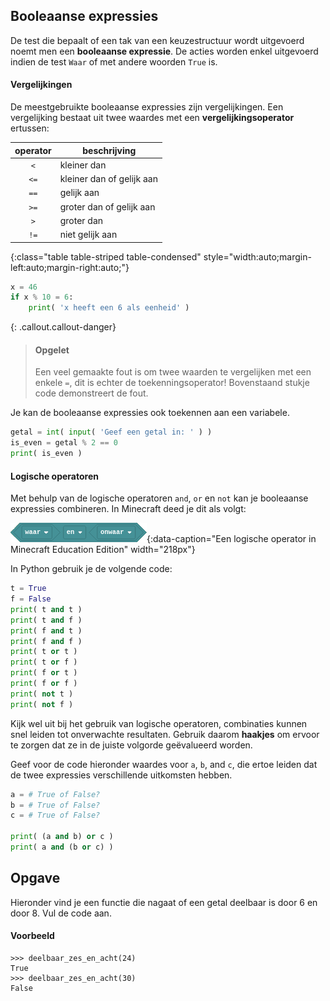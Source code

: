 ## Booleaanse expressies
De test die bepaalt of een tak van een keuzestructuur wordt uitgevoerd noemt men een **booleaanse expressie**. De acties worden enkel uitgevoerd indien de test `Waar` of met andere woorden `True` is.

#### Vergelijkingen

De meestgebruikte booleaanse expressies zijn vergelijkingen. Een vergelijking bestaat uit twee waardes met een **vergelijkingsoperator** ertussen:

| operator | beschrijving |
|:--------:|-------------|
|     `<`  |    kleiner dan |
|     `<=` |  kleiner dan of gelijk aan |
|    `==`  | gelijk aan |
|     `>=` |  groter dan of gelijk aan |
|     `>`  |  groter dan |
|     `!=` |  niet gelijk aan |
{:class="table table-striped table-condensed" style="width:auto;margin-left:auto;margin-right:auto;"}

```python
x = 46
if x % 10 = 6:
    print( 'x heeft een 6 als eenheid' )
```

{: .callout.callout-danger}
> #### Opgelet
> Een veel gemaakte fout is om twee waarden te vergelijken met een enkele `=`, dit is echter de toekenningsoperator! Bovenstaand stukje code demonstreert de fout.


Je kan de booleaanse expressies ook toekennen aan een variabele. 

```python
getal = int( input( 'Geef een getal in: ' ) )
is_even = getal % 2 == 0
print( is_even )
```

#### Logische operatoren
Met behulp van de logische operatoren `and`, `or` en `not` kan je booleaanse expressies combineren. In Minecraft deed je dit als volgt:

![minecraft logische operator](media/logische_en.png "minecraft logische operator"){:data-caption="Een logische operator in Minecraft Education Edition" width="218px"}

In Python gebruik je de volgende code:
```python
t = True
f = False
print( t and t )
print( t and f )
print( f and t )
print( f and f )
print( t or t )
print( t or f )
print( f or t )
print( f or f )
print( not t )
print( not f )
```

Kijk wel uit bij het gebruik van logische operatoren, combinaties kunnen snel leiden tot onverwachte resultaten. Gebruik daarom **haakjes** om ervoor te zorgen dat ze in de juiste volgorde geëvalueerd worden.

Geef voor de code hieronder waardes voor `a`, `b`, and `c`, die ertoe leiden dat de twee expressies verschillende uitkomsten hebben.

```python
a = # True of False?
b = # True of False?
c = # True of False?

print( (a and b) or c )
print( a and (b or c) )
```

## Opgave
Hieronder vind je een functie die nagaat of een getal deelbaar is door 6 en door 8. Vul de code aan.

#### Voorbeeld
```
>>> deelbaar_zes_en_acht(24)
True
>>> deelbaar_zes_en_acht(30)
False
```
